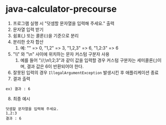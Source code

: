 # java-calculator-precourse

1. 프로그램 실행 시 "덧셈할 문자열을 입력해 주세요." 출력
2. 문자열 입력 받기
3. 쉼표(,) 또는 콜론(:)을 기준으로 분리
4. 분리한 숫자 합산
    1. 예: "" => 0, "1,2" => 3, "1,2,3" => 6, "1,2:3" => 6
5. "\\\\" 와 "\n" 사이에 위치하는 문자 커스텀 구분자 사용
    1. 예를 들어 "//;\n1;2;3"과 같이 값을 입력할 경우 커스텀 구분자는 세미콜론(;)이며, 결과 값은 6이 반환되어야 한다.
6. 잘못된 입력의 경우 `IllegalArgumentException` 발생시킨 후 애플리케이션 종료
7. 결과 출력

```
ex) 결과 : 6
```

8. 최종 예시

```
덧셈할 문자열을 입력해 주세요.
1,2:3
결과 : 6
```